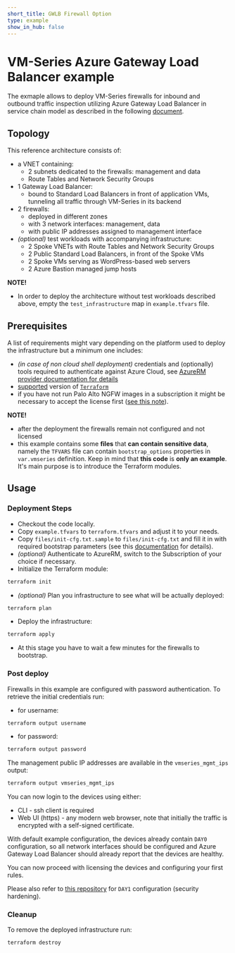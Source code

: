 ```yaml
---
short_title: GWLB Firewall Option
type: example
show_in_hub: false
---
```

# VM-Series Azure Gateway Load Balancer example

The exmaple allows to deploy VM-Series firewalls for inbound and outbound traffic inspection utilizing
Azure Gateway Load Balancer in service chain model as described in the following
[document](https://docs.paloaltonetworks.com/vm-series/10-2/vm-series-deployment/set-up-the-vm-series-firewall-on-azure/deploy-the-vm-series-firewall-with-the-azure-gwlb).

## Topology

This reference architecture consists of:

- a VNET containing:
  - 2 subnets dedicated to the firewalls: management and data
  - Route Tables and Network Security Groups
- 1 Gateway Load Balancer:
  - bound to Standard Load Balancers in front of application VMs, tunneling all traffic through VM-Series in its backend
- 2 firewalls:
  - deployed in different zones
  - with 3 network interfaces: management, data
  - with public IP addresses assigned to management interface
- _(optional)_ test workloads with accompanying infrastructure:
  - 2 Spoke VNETs with Route Tables and Network Security Groups
  - 2 Public Standard Load Balancers, in front of the Spoke VMs
  - 2 Spoke VMs serving as WordPress-based web servers
  - 2 Azure Bastion managed jump hosts 

**NOTE!**
- In order to deploy the architecture without test workloads described above, empty the `test_infrastructure` map in
  `example.tfvars` file.

## Prerequisites

A list of requirements might vary depending on the platform used to deploy the infrastructure but a minimum one includes:

- _(in case of non cloud shell deployment)_ credentials and (optionally) tools required to authenticate against Azure Cloud,
  see [AzureRM provider documentation for details](https://registry.terraform.io/providers/hashicorp/azurerm/latest/docs#authenticating-to-azure)
- [supported](#requirements) version of [`Terraform`](<https://developer.hashicorp.com/terraform/downloads>)
- if you have not run Palo Alto NGFW images in a subscription it might be necessary to accept the license first
  ([see this note](../../modules/vmseries/README.md#accept-azure-marketplace-terms)).

**NOTE!**
- after the deployment the firewalls remain not configured and not licensed
- this example contains some **files** that **can contain sensitive data**, namely the `TFVARS` file can contain
  `bootstrap_options` properties in `var.vmseries` definition. Keep in mind that **this code** is **only an example**.
  It's main purpose is to introduce the Terraform modules.

## Usage

### Deployment Steps

* Checkout the code locally.
* Copy `example.tfvars` to `terraform.tfvars` and adjust it to your needs.
* Copy `files/init-cfg.txt.sample` to `files/init-cfg.txt` and fill it in with required bootstrap parameters (see this
[documentation](https://docs.paloaltonetworks.com/vm-series/10-2/vm-series-deployment/bootstrap-the-vm-series-firewall/create-the-init-cfgtxt-file/init-cfgtxt-file-components)
for details).
* _(optional)_ Authenticate to AzureRM, switch to the Subscription of your choice if necessary.
* Initialize the Terraform module:

```bash
terraform init
```

* _(optional)_ Plan you infrastructure to see what will be actually deployed:

```bash
terraform plan
```

* Deploy the infrastructure:

```bash
terraform apply
```

* At this stage you have to wait a few minutes for the firewalls to bootstrap.

### Post deploy

Firewalls in this example are configured with password authentication. To retrieve the initial credentials run:

* for username:

```bash
terraform output username
```

* for password:

```bash
terraform output password
```

The management public IP addresses are available in the `vmseries_mgmt_ips` output:

```bash
terraform output vmseries_mgmt_ips
```

You can now login to the devices using either:

* CLI - ssh client is required
* Web UI (https) - any modern web browser, note that initially the traffic is encrypted with a self-signed certificate.

With default example configuration, the devices already contain `DAY0` configuration, so all network interfaces should be
configured and Azure Gateway Load Balancer should already report that the devices are healthy.

You can now proceed with licensing the devices and configuring your first rules.

Please also refer to [this repository](https://github.com/PaloAltoNetworks/iron-skillet) for
`DAY1` configuration (security hardening).

### Cleanup

To remove the deployed infrastructure run:

```bash
terraform destroy
```